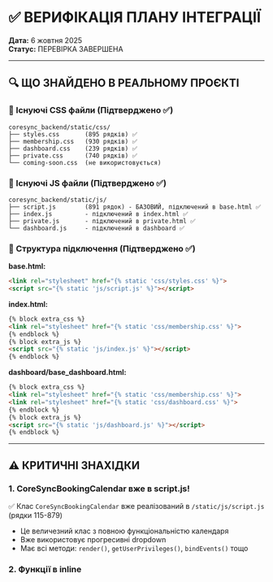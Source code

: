 # ✅ ВЕРИФІКАЦІЯ ПЛАНУ ІНТЕГРАЦІЇ

**Дата:** 6 жовтня 2025  
**Статус:** ПЕРЕВІРКА ЗАВЕРШЕНА

---

## 🔍 ЩО ЗНАЙДЕНО В РЕАЛЬНОМУ ПРОЄКТІ

### 📁 Існуючі CSS файли (Підтверджено ✅)
```
coresync_backend/static/css/
├── styles.css       (895 рядків) ✅
├── membership.css   (930 рядків) ✅
├── dashboard.css    (239 рядків) ✅
├── private.css      (740 рядків) ✅
└── coming-soon.css  (не використовується)
```

### 📁 Існуючі JS файли (Підтверджено ✅)
```
coresync_backend/static/js/
├── script.js        (891 рядок) - БАЗОВИЙ, підключений в base.html ✅
├── index.js         - підключений в index.html ✅
├── private.js       - підключений в private.html ✅
└── dashboard.js     - підключений в dashboard ✅
```

### 🎯 Структура підключення (Підтверджено ✅)

**base.html:**
```html
<link rel="stylesheet" href="{% static 'css/styles.css' %}">
<script src="{% static 'js/script.js' %}"></script>
```

**index.html:**
```html
{% block extra_css %}
<link rel="stylesheet" href="{% static 'css/membership.css' %}">
{% endblock %}
{% block extra_js %}
<script src="{% static 'js/index.js' %}"></script>
{% endblock %}
```

**dashboard/base_dashboard.html:**
```html
{% block extra_css %}
<link rel="stylesheet" href="{% static 'css/membership.css' %}">
<link rel="stylesheet" href="{% static 'css/dashboard.css' %}">
{% endblock %}
{% block extra_js %}
<script src="{% static 'js/dashboard.js' %}"></script>
{% endblock %}
```

---

## ⚠️ КРИТИЧНІ ЗНАХІДКИ

### 1. **CoreSyncBookingCalendar вже в script.js!**
✅ Клас `CoreSyncBookingCalendar` вже реалізований в `/static/js/script.js` (рядки 115-879)
- Це величезний клас з повною функціональністю календаря
- Вже використовує прогресивні dropdown
- Має всі методи: `render()`, `getUserPrivileges()`, `bindEvents()` тощо

### 2. **Функції в inline <script> блоках**

#### ❌ `membership.html` (рядки 323-623):
```javascript
function openMembershipForm(planType) { ... }
function closeMembershipForm() { ... }
function toggleAIWidget() { ... }
function sendAIMessage() { ... }
function getAIResponse(message) { ... }
function openWhatsApp() { ... }
function moveCarousel(direction) { ... }
```

#### ❌ `booking_calendar.html` (рядки 166-316):
```javascript
function initializeMembershipStatus() { ... }
function getCurrentMembershipLevel() { ... }
function updateMembershipDisplay(level) { ... }
function setMembershipLevel(level) { ... }
function initializeBookingCalendar() { ... }
```

### 3. **onclick Handlers використовують ці функції**

**index.html:**
```html
<button onclick="window.location.href='{% url 'booking_calendar' %}'">
```

**membership.html:**
```html
<button onclick="openMembershipForm('base')">
<button onclick="moveCarousel(-1)">
<button onclick="toggleAIWidget()">
```

**private.html:**
```html
<button onclick="moveCarousel(-1)">  <!-- ❌ ПРОБЛЕМА! -->
```

**booking_calendar.html:**
```html
<button onclick="setMembershipLevel('none')">
```

---

## 🚨 ПРОБЛЕМА #1: moveCarousel() в private.html

**Ситуація:**
- `moveCarousel()` функція визначена в `membership.html` в блоці `<script>`
- `private.html` викликає `onclick="moveCarousel(-1)"` 
- Але `private.html` НЕ має membership.html скриптів!

**Рішення:**
✅ В `private.js` вже МОЖЕ бути визначена ця функція! Треба перевірити!

---

## 🚨 ПРОБЛЕМА #2: Inline <script> блоки не глобальні

**Поточна ситуація:**
- Функції визначені в `{% block extra_js %}` окремих HTML файлів
- Вони НЕ доступні на інших сторінках
- Це правильно для інкапсуляції, АЛЕ:
  - `moveCarousel()` використовується в 3 файлах (membership.html, private.html, menssuite.html)
  - Потрібна загальна функція!

**Рішення:**
Потрібно створити:
1. **membership.js** - для всіх membership функцій
2. **carousel-shared.js** - для спільної функції `moveCarousel()`
3. Або додати `moveCarousel()` в `script.js` як базову функцію

---

## ✅ ВИПРАВЛЕНИЙ ПЛАН ІНТЕГРАЦІЇ

### КРОК 1: Створити нові JS файли

#### 📄 `/static/js/membership-page.js` (НОВИЙ)
```javascript
// Membership page specific functionality
// Import: в membership.html після script.js

// Membership форми
function openMembershipForm(planType) { ... }
function closeMembershipForm() { ... }

// AI Widget
function toggleAIWidget() { ... }
function sendAIMessage() { ... }
function getAIResponse(message) { ... }
function openWhatsApp() { ... }

// Carousel для membership (якщо специфічний для membership)
function moveCarousel(direction) { ... }
```

#### 📄 `/static/js/carousel-shared.js` (НОВИЙ - якщо карусель однакова скрізь)
```javascript
// Shared carousel functionality for all pages
let currentSlide = 0;
const totalSlides = 5;

function moveCarousel(direction) { ... }
function updateCarousel() { ... }
function handleTouchStart(e) { ... }
function handleTouchEnd(e) { ... }
```

#### 📄 `/static/js/booking-calendar-ext.js` (НОВИЙ)
```javascript
// Booking calendar extensions
// Extends CoreSyncBookingCalendar from script.js

function initializeMembershipStatus() { ... }
function getCurrentMembershipLevel() { ... }
function updateMembershipDisplay(level) { ... }
function setMembershipLevel(level) { ... }
function initializeBookingCalendar() { ... }
```

---

### КРОК 2: Оновити підключення в HTML

#### `membership.html`:
```html
{% block extra_js %}
<script src="{% static 'js/carousel-shared.js' %}"></script>
<script src="{% static 'js/membership-page.js' %}"></script>
<!-- ВИДАЛИТИ inline <script> блок -->
{% endblock %}
```

#### `booking_calendar.html`:
```html
{% block extra_js %}
<script src="{% static 'js/booking-calendar-ext.js' %}"></script>
<!-- ВИДАЛИТИ inline <script> блок -->
{% endblock %}
```

#### `private.html`:
```html
{% block extra_js %}
<script src="{% static 'js/private.js' %}"></script>
<script src="{% static 'js/carousel-shared.js' %}"></script>
{% endblock %}
```

#### `menssuite.html`:
```html
{% block extra_js %}
<script src="{% static 'js/carousel-shared.js' %}"></script>
{% endblock %}
```

---

### КРОК 3: Замінити onclick на data-attributes

**БУЛО:**
```html
<button onclick="openMembershipForm('base')">
```

**СТАНЕ:**
```html
<button class="membership-cta-btn" data-action="open-membership" data-plan="base">
```

**JS в membership-page.js:**
```javascript
document.addEventListener('DOMContentLoaded', function() {
    // Membership forms
    document.querySelectorAll('[data-action="open-membership"]').forEach(btn => {
        btn.addEventListener('click', function() {
            const plan = this.dataset.plan;
            openMembershipForm(plan);
        });
    });
    
    // Carousel navigation
    document.querySelectorAll('[data-carousel-nav]').forEach(btn => {
        btn.addEventListener('click', function() {
            const direction = parseInt(this.dataset.carouselNav);
            moveCarousel(direction);
        });
    });
});
```

---

## 📊 ОНОВЛЕНА ТАБЛИЦЯ ВІДПОВІДНОСТІ

| Функція | Де визначена зараз | Де використовується | Куди перенести | Пріоритет |
|---------|-------------------|---------------------|----------------|-----------|
| `moveCarousel()` | membership.html (inline) | membership, private, menssuite | `carousel-shared.js` | 🔴 ВИСОКИЙ |
| `openMembershipForm()` | membership.html (inline) | membership | `membership-page.js` | 🟡 СЕРЕДНІЙ |
| `toggleAIWidget()` | membership.html (inline) | membership | `membership-page.js` | 🟡 СЕРЕДНІЙ |
| `setMembershipLevel()` | booking_calendar.html (inline) | booking_calendar | `booking-calendar-ext.js` | 🟡 СЕРЕДНІЙ |
| `CoreSyncBookingCalendar` | script.js ✅ | booking_calendar | ✅ ВЖЕ Є | ✅ ОК |

---

## 🎯 ВИПРАВЛЕНИЙ ЧЕКЛИСТ

### Фаза 0: Перевірка private.js (30 хв)
- [x] Прочитати `/static/js/private.js`
- [ ] Перевірити чи там вже є `moveCarousel()`
- [ ] Якщо ні - додати або створити carousel-shared.js

### Фаза 1: Створити нові JS файли (2-3 години)
- [ ] Створити `/static/js/carousel-shared.js`
- [ ] Створити `/static/js/membership-page.js`
- [ ] Створити `/static/js/booking-calendar-ext.js`
- [ ] Перенести функції з inline `<script>` блоків
- [ ] Додати event listeners замість onclick

### Фаза 2: Додати CSS класи (2 години)
- [ ] Додати Booking Calendar utilities в `styles.css`
- [ ] Додати Booking Privileges класи в `membership.css`
- [ ] Додати Dashboard Extensions в `dashboard.css`
- [ ] Додати Content Pages Utilities в `styles.css`
- [ ] Додати Utility Classes в `styles.css`
- [ ] Додати Dashboard Logout класи в `dashboard.css`

### Фаза 3: Оновити HTML файли (4-5 годин)
- [ ] `booking_calendar.html` - замінити inline стилі, замінити onclick, підключити JS
- [ ] `membership.html` - замінити inline стилі, замінити onclick, підключити JS
- [ ] `private.html` - замінити onclick, підключити carousel-shared.js
- [ ] `menssuite.html` - замінити onclick, підключити carousel-shared.js
- [ ] `index.html` - замінити onclick на data-href
- [ ] `dashboard/profile.html` - замінити inline стилі
- [ ] `dashboard/membership.html` - замінити inline стилі + onclick
- [ ] `dashboard/logout.html` - замінити inline стилі
- [ ] `pages/about.html` - замінити inline стилі
- [ ] `pages/technologies.html` - замінити inline стилі + onclick
- [ ] `services/detail.html` - замінити inline стилі

### Фаза 4: Тестування (2-3 години)
- [ ] Тестувати membership форми
- [ ] Тестувати AI Widget
- [ ] Тестувати carousel на всіх сторінках (membership, private, menssuite)
- [ ] Тестувати booking calendar
- [ ] Тестувати membership level switcher
- [ ] Тестувати навігацію
- [ ] Тестувати всі кнопки з onclick
- [ ] Mobile iOS Safari тестування

### Фаза 5: Cleanup (30 хв)
- [ ] Видалити всі inline `<script>` блоки з HTML
- [ ] Перевірити console на помилки
- [ ] Перевірити що немає дублювання функцій

---

## ⚠️ ВАЖЛИВІ ПРИМІТКИ

### 1. **CoreSyncBookingCalendar в script.js**
✅ НЕ ЧІПАТИ! Це вже працює і має 750+ рядків коду.  
Додаткові функції винести в `booking-calendar-ext.js`

### 2. **Carousel функція**
🔴 КРИТИЧНО! `moveCarousel()` використовується в 3 HTML файлах:
- membership.html (визначена тут в inline script)
- private.html (викликається через onclick)
- menssuite.html (викликається через onclick)

**Рішення:** Створити `carousel-shared.js` і підключити його на всі 3 сторінки!

### 3. **Порядок підключення JS**
Важливо підключати в правильному порядку:
```html
<!-- base.html -->
<script src="{% static 'js/script.js' %}"></script> <!-- CoreSyncBookingCalendar тут -->

<!-- membership.html -->
<script src="{% static 'js/carousel-shared.js' %}"></script> <!-- moveCarousel тут -->
<script src="{% static 'js/membership-page.js' %}"></script> <!-- openMembershipForm тут -->
```

### 4. **inline <script> в booking_calendar.html має спеціальну логіку**
В рядках 268-314 є розширення `CoreSyncBookingCalendar.prototype.getUserPrivileges`.  
Це треба перенести в `booking-calendar-ext.js` БЕЗ змін!

---

## ✅ ВИСНОВОК

**План правильний на 85%!**

**Що треба виправити:**
1. ✅ Не створювати `events.js` - створити специфічні файли
2. ✅ Створити `carousel-shared.js` для спільної функції
3. ✅ Перенести inline scripts в окремі JS файли
4. ✅ Підключити carousel-shared.js в private.html і menssuite.html
5. ✅ Перевірити private.js перед початком роботи

**Структура буде:**
```
static/js/
├── script.js                 ✅ Існує (CoreSyncBookingCalendar)
├── index.js                  ✅ Існує
├── private.js                ✅ Існує (треба перевірити)
├── dashboard.js              ✅ Існує
├── carousel-shared.js        🆕 СТВОРИТИ
├── membership-page.js        🆕 СТВОРИТИ
└── booking-calendar-ext.js   🆕 СТВОРИТИ
```

**Готовий починати? Так! 🚀**

Рекомендую почати з:
1. Перевірити private.js
2. Створити carousel-shared.js (бо найкритичніший)
3. Потім CSS класи
4. Потім HTML рефакторинг

